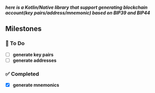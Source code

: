 ***here is a Kotlin/Native library that support generating blockchain account(key pairs/address/mnemonic) based on BIP39 and BIP44***

## Milestones
### 📝 To Do
- [ ] **generate key pairs**
- [ ] **generate addresses**

### ✅ Completed
- [x] **generate mnemonics**


